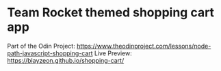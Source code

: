 # Team Rocket themed shopping cart app
Part of the Odin Project: https://www.theodinproject.com/lessons/node-path-javascript-shopping-cart
Live Preview: https://blayzeon.github.io/shopping-cart/
